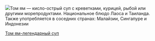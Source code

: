 <!--2025-05-09 13:10:13-->
<div class="yb">
  <div class="rss povarenok"><a href="https://www.povarenok.ru/recipes/show/182610/"><img src="https://www.povarenok.ru/data/cache/2025may/09/10/3175016_47205-640x480.jpg"></a>Том ям — кисло-острый суп с креветками, курицей, рыбой или другими морепродуктами. Национальное блюдо Лаоса и Таиланда. Также употребляется в соседних странах: Малайзии, Сингапуре и Индонезии <p class="titl"><a href="https://www.povarenok.ru/recipes/show/182610/">Том ям-легендарный суп</a></p></div>
</div>

